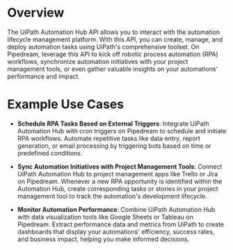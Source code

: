 # Overview

The UiPath Automation Hub API allows you to interact with the automation lifecycle management platform. With this API, you can create, manage, and deploy automation tasks using UiPath's comprehensive toolset. On Pipedream, leverage this API to kick off robotic process automation (RPA) workflows, synchronize automation initiatives with your project management tools, or even gather valuable insights on your automations' performance and impact.

# Example Use Cases

- **Schedule RPA Tasks Based on External Triggers**: Integrate UiPath Automation Hub with cron triggers on Pipedream to schedule and initiate RPA workflows. Automate repetitive tasks like data entry, report generation, or email processing by triggering bots based on time or predefined conditions.

- **Sync Automation Initiatives with Project Management Tools**: Connect UiPath Automation Hub to project management apps like Trello or Jira on Pipedream. Whenever a new RPA opportunity is identified within the Automation Hub, create corresponding tasks or stories in your project management tool to track the automation's development lifecycle.

- **Monitor Automation Performance**: Combine UiPath Automation Hub with data visualization tools like Google Sheets or Tableau on Pipedream. Extract performance data and metrics from UiPath to create dashboards that display your automations' efficiency, success rates, and business impact, helping you make informed decisions.
